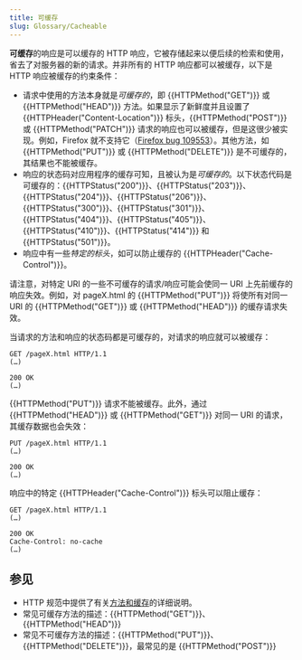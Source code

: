 ```yaml
---
title: 可缓存
slug: Glossary/Cacheable
---
```


**可缓存**的响应是可以缓存的 HTTP 响应，它被存储起来以便后续的检索和使用，省去了对服务器的新的请求。并非所有的 HTTP 响应都可以被缓存，以下是 HTTP 响应被缓存的约束条件：

- 请求中使用的方法本身就是*可缓存的*，即 {{HTTPMethod("GET")}} 或 {{HTTPMethod("HEAD")}} 方法。如果显示了新鲜度并且设置了 {{HTTPHeader("Content-Location")}} 标头，{{HTTPMethod("POST")}} 或 {{HTTPMethod("PATCH")}} 请求的响应也可以被缓存，但是这很少被实现。例如，Firefox 就不支持它（[Firefox bug 109553](https://bugzil.la/109553)）。其他方法，如 {{HTTPMethod("PUT")}} 或 {{HTTPMethod("DELETE")}} 是不可缓存的，其结果也不能被缓存。
- 响应的状态码对应用程序的缓存可知，且被认为是*可缓存的*。以下状态代码是可缓存的：{{HTTPStatus("200")}}、{{HTTPStatus("203")}}、{{HTTPStatus("204")}}、{{HTTPStatus("206")}}、{{HTTPStatus("300")}}、{{HTTPStatus("301")}}、{{HTTPStatus("404")}}、{{HTTPStatus("405")}}、{{HTTPStatus("410")}}、{{HTTPStatus("414")}} 和 {{HTTPStatus("501")}}。
- 响应中有一些*特定的标头*，如可以防止缓存的 {{HTTPHeader("Cache-Control")}}。

请注意，对特定 URI 的一些不可缓存的请求/响应可能会使同一 URI 上先前缓存的响应失效。例如，对 pageX.html 的 {{HTTPMethod("PUT")}} 将使所有对同一 URI 的 {{HTTPMethod("GET")}} 或 {{HTTPMethod("HEAD")}} 的缓存请求失效。

当请求的方法和响应的状态码都是可缓存的，对请求的响应就可以被缓存：

```http
GET /pageX.html HTTP/1.1
(…)

200 OK
(…)
```

{{HTTPMethod("PUT")}} 请求不能被缓存。此外，通过 {{HTTPMethod("HEAD")}} 或 {{HTTPMethod("GET")}} 对同一 URI 的请求，其缓存数据也会失效：

```http
PUT /pageX.html HTTP/1.1
(…)

200 OK
(…)
```

响应中的特定 {{HTTPHeader("Cache-Control")}} 标头可以阻止缓存：

```http
GET /pageX.html HTTP/1.1
(…)

200 OK
Cache-Control: no-cache
(…)
```

## 参见

- HTTP 规范中提供了有关[方法和缓存](https://httpwg.org/specs/rfc9110.html#rfc.section.9.2.3)的详细说明。
- 常见可缓存方法的描述：{{HTTPMethod("GET")}}、{{HTTPMethod("HEAD")}}
- 常见不可缓存方法的描述：{{HTTPMethod("PUT")}}、{{HTTPMethod("DELETE")}}，最常见的是 {{HTTPMethod("POST")}}
